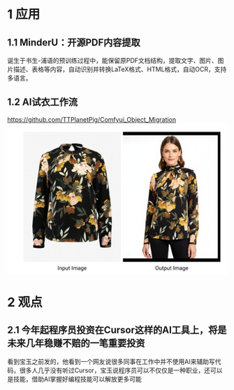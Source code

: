 





# 1 应用

## 1.1 MinderU：开源PDF内容提取
诞生于书生-浦语的预训练过程中，能保留原PDF文档结构，提取文字、图片、图片描述、表格等内容，自动识别并转换LaTeX格式、HTML格式，自动OCR，支持多语言。

## 1.2 AI试衣工作流
https://github.com/TTPlanetPig/Comfyui_Object_Migration
![Alt text](image-4.png)


# 2 观点
## 2.1 今年起程序员投资在Cursor这样的AI工具上，将是未来几年稳赚不赔的一笔重要投资
看到宝玉之前发的，他看到一个网友说很多同事在工作中并不使用AI来辅助写代码，很多人几乎没有听过Cursor，宝玉说程序员可以不仅仅是一种职业，还可以是技能，借助AI掌握好编程技能可以解放更多可能